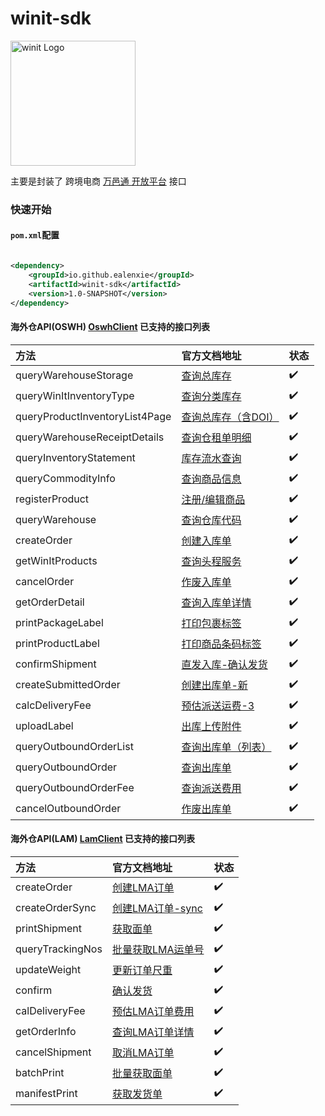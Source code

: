 winit-sdk
======

<img src="https://developer.winit.com.cn/static/images/api_logo.png" alt="winit Logo" width="200">

主要是封装了 跨境电商 [万邑通 开放平台](https://developer.winit.com.cn/document/detail/id/14.html) 接口

### 快速开始

#### `pom.xml`配置

```xml

<dependency>
    <groupId>io.github.ealenxie</groupId>
    <artifactId>winit-sdk</artifactId>
    <version>1.0-SNAPSHOT</version>
</dependency>
```

#### 海外仓API(OSWH) [OswhClient](https://github.com/EalenXie/sdk-all/blob/main/winit-sdk/src/main/java/io/github/ealenxie/winit/oswh/OswhClient.java) 已支持的接口列表

| 方法                             | 官方文档地址                                                                   | 状态  |
|:-------------------------------|:-------------------------------------------------------------------------|:----|
| queryWarehouseStorage          | [查询总库存](https://developer.winit.com.cn/document/detail/id/44.html)       | ✔️  |
| queryWinItInventoryType        | [查询分类库存](https://developer.winit.com.cn/document/detail/id/297.html)     | ✔️  |
| queryProductInventoryList4Page | [查询总库存（含DOI）](https://developer.winit.com.cn/document/detail/id/58.html) | ✔️  |
| queryWarehouseReceiptDetails   | [查询仓租单明细](https://developer.winit.com.cn/document/detail/id/231.html)    | ✔️  |
| queryInventoryStatement        | [库存流水查询](https://developer.winit.com.cn/document/detail/id/254.html)     | ✔️  |
| queryCommodityInfo             | [查询商品信息](https://developer.winit.com.cn/document/detail/id/17.html)      | ✔️  |
| registerProduct                | [注册/编辑商品](https://developer.winit.com.cn/document/detail/id/15.html)     | ✔️  |
| queryWarehouse                 | [查询仓库代码](https://developer.winit.com.cn/document/detail/id/43.html)      | ✔️  |
| createOrder                    | [创建入库单](https://developer.winit.com.cn/document/detail/id/141.html)      | ✔️  |
| getWinItProducts               | [查询头程服务](https://developer.winit.com.cn/document/detail/id/28.html)      | ✔️  |
| cancelOrder                    | [作废入库单](https://developer.winit.com.cn/document/detail/id/285.html)      | ✔️  |
| getOrderDetail                 | [查询入库单详情](https://developer.winit.com.cn/document/detail/id/39.html)     | ✔️  |
| printPackageLabel              | [打印包裹标签](https://developer.winit.com.cn/document/detail/id/31.html)      | ✔️  |
| printProductLabel              | [打印商品条码标签](https://developer.winit.com.cn/document/detail/id/19.html)    | ✔️  |
| confirmShipment                | [直发入库-确认发货](https://developer.winit.com.cn/document/detail/id/300.html)  | ✔️  |
| createSubmittedOrder           | [创建出库单-新](https://developer.winit.com.cn/document/detail/id/247.html)    | ✔️  |
| calcDeliveryFee                | [预估派送运费-3](https://developer.winit.com.cn/document/detail/id/96.html)    | ✔️  |
| uploadLabel                    | [出库上传附件](https://developer.winit.com.cn/document/detail/id/299.html)     | ✔️  |
| queryOutboundOrderList         | [查询出库单（列表）](https://developer.winit.com.cn/document/detail/id/54.htm)    | ✔️  |
| queryOutboundOrder             | [查询出库单](https://developer.winit.com.cn/document/detail/id/55.html)       | ✔️  |
| queryOutboundOrderFee          | [查询派送费用](https://developer.winit.com.cn/document/detail/id/145.html)     | ✔️  |
| cancelOutboundOrder            | [作废出库单](https://developer.winit.com.cn/document/detail/id/276.html)      | ✔️  |

#### 海外仓API(LAM) [LamClient](https://github.com/EalenXie/sdk-all/blob/main/winit-sdk/src/main/java/io/github/ealenxie/winit/lam/LamClient.java) 已支持的接口列表

| 方法               | 官方文档地址                                                                     | 状态  |
|:-----------------|:---------------------------------------------------------------------------|:----|
| createOrder      | [创建LMA订单](https://developer.winit.com.cn/document/detail/id/201.html)      | ✔️  |
| createOrderSync  | [创建LMA订单-sync](https://developer.winit.com.cn/document/detail/id/309.html) | ✔️  |
| printShipment    | [获取面单](https://developer.winit.com.cn/document/detail/id/202.html)         | ✔️  |
| queryTrackingNos | [批量获取LMA运单号](https://developer.winit.com.cn/document/detail/id/205.html)   | ✔️  |
| updateWeight     | [更新订单尺重](https://developer.winit.com.cn/document/detail/id/303.html)       | ✔️  |
| confirm          | [确认发货](https://developer.winit.com.cn/document/detail/id/169.html)         | ✔️  |
| calDeliveryFee   | [预估LMA订单费用](https://developer.winit.com.cn/document/detail/id/259.html)    | ✔️  |
| getOrderInfo     | [查询LMA订单详情](https://developer.winit.com.cn/document/detail/id/167.html)    | ✔️  |
| cancelShipment   | [取消LMA订单](https://developer.winit.com.cn/document/detail/id/170.html)      | ✔️  |
| batchPrint       | [批量获取面单](https://developer.winit.com.cn/document/detail/id/203.html)       | ✔️  |
| manifestPrint    | [获取发货单](https://developer.winit.com.cn/document/detail/id/173.html)        | ✔️  |
